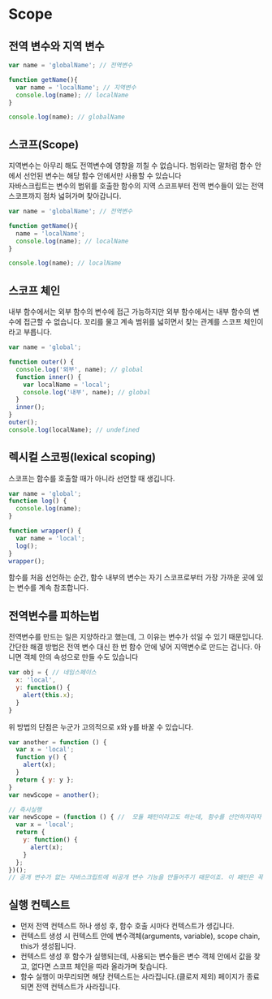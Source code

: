 # Scope

## 전역 변수와 지역 변수
```js
var name = 'globalName'; // 전역변수

function getName(){
  var name = 'localName'; // 지역변수
  console.log(name); // localName
}

console.log(name); // globalName
```
## 스코프(Scope)
지역변수는 아무리 해도 전역변수에 영향을 끼칠 수 없습니다. 범위라는 말처럼 함수 안에서 선언된 변수는 해당 함수 안에서만 사용할 수 있습니다     
자바스크립트는 변수의 범위를 호출한 함수의 지역 스코프부터 전역 변수들이 있는 전역 스코프까지 점차 넓혀가며 찾아갑니다.
```js
var name = 'globalName'; // 전역변수

function getName(){
  name = 'localName';
  console.log(name); // localName
}

console.log(name); // localName
```

## 스코프 체인
내부 함수에서는 외부 함수의 변수에 접근 가능하지만 외부 함수에서는 내부 함수의 변수에 접근할 수 없습니다. 꼬리를 물고 계속 범위를 넓히면서 찾는 관계를 스코프 체인이라고 부릅니다.
```js
var name = 'global';

function outer() {
  console.log('외부', name); // global
  function inner() {
    var localName = 'local';
    console.log('내부', name); // global
  }
  inner();
}
outer();
console.log(localName); // undefined
```

## 렉시컬 스코핑(lexical scoping)
스코프는 함수를 호출할 때가 아니라 선언할 때 생깁니다.
```js
var name = 'global';
function log() {
  console.log(name);
}

function wrapper() {
  var name = 'local';
  log();
}
wrapper();
```
함수를 처음 선언하는 순간, 함수 내부의 변수는 자기 스코프로부터 가장 가까운 곳에 있는 변수를 계속 참조합니다.

## 전역변수를 피하는법
전역변수를 만드는 일은 지양하라고 했는데, 그 이유는 변수가 섞일 수 있기 때문입니다.
간단한 해결 방법은 전역 변수 대신 한 번 함수 안에 넣어 지역변수로 만드는 겁니다. 아니면 객체 안의 속성으로 만들 수도 있습니다
```js
var obj = { // 네임스페이스
  x: 'local',
  y: function() {
    alert(this.x);
  }
}
```
위 방법의 단점은 누군가 고의적으로 x와 y를 바꿀 수 있습니다. 

```js
var another = function () {
  var x = 'local';
  function y() {
    alert(x);
  }
  return { y: y };
}
var newScope = another();

// 즉시실행
var newScope = (function () { //  모듈 패턴이라고도 하는데, 함수를 선언하자마자 바로 실행시켜버리는 거죠.
  var x = 'local';
  return {
    y: function() {
      alert(x);
    }
  };
})();
// 공개 변수가 없는 자바스크립트에 비공개 변수 기능을 만들어주기 때문이죠. 이 패턴은 꼭 기억하고 있어야합니다!
```

## 실행 컨텍스트
- 먼저 전역 컨텍스트 하나 생성 후, 함수 호출 시마다 컨텍스트가 생깁니다.
- 컨텍스트 생성 시 컨텍스트 안에 변수객체(arguments, variable), scope chain, this가 생성됩니다.
- 컨텍스트 생성 후 함수가 실행되는데, 사용되는 변수들은 변수 객체 안에서 값을 찾고, 없다면 스코프 체인을 따라 올라가며 찾습니다.
- 함수 실행이 마무리되면 해당 컨텍스트는 사라집니다.(클로저 제외) 페이지가 종료되면 전역 컨텍스트가 사라집니다.

